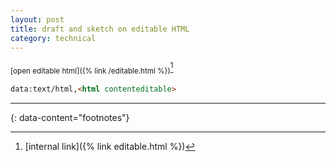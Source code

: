```yaml
---
layout: post
title: draft and sketch on editable HTML
category: technical
---
```



<sub>[open editable html]({% link /editable.html %})</sub>[^1]
```html
data:text/html,<html contenteditable>
```

---
{: data-content="footnotes"}

[^1]: [internal link]({% link editable.html %})
